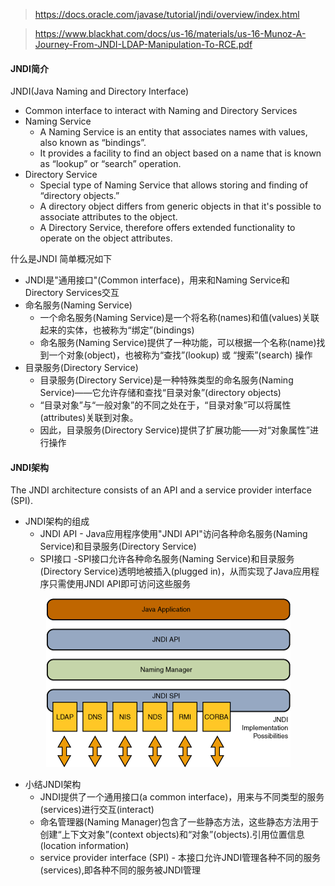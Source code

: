 > https://docs.oracle.com/javase/tutorial/jndi/overview/index.html

> https://www.blackhat.com/docs/us-16/materials/us-16-Munoz-A-Journey-From-JNDI-LDAP-Manipulation-To-RCE.pdf



#### JNDI简介

JNDI(Java Naming and Directory Interface)

* Common interface to interact with Naming and Directory Services
* Naming Service
  * A Naming Service is an entity that associates names with values, also
known as “bindings”.
  * It provides a facility to find an object based on a name that is known as
“lookup” or “search” operation.
* Directory Service
  * Special type of Naming Service that allows storing and finding of
“directory objects.”
  * A directory object differs from generic objects in that it's possible to
associate attributes to the object.
  * A Directory Service, therefore offers extended functionality to operate on
the object attributes. 


什么是JNDI 简单概况如下

* JNDI是"通用接口"(Common interface)，用来和Naming Service和Directory Services交互
* 命名服务(Naming Service)
  * 一个命名服务(Naming Service)是一个将名称(names)和值(values)关联起来的实体，也被称为“绑定”(bindings)
  * 命名服务(Naming Service)提供了一种功能，可以根据一个名称(name)找到一个对象(object)，也被称为“查找”(lookup) 或 “搜索”(search) 操作
* 目录服务(Directory Service)
  * 目录服务(Directory Service)是一种特殊类型的命名服务(Naming Service)——它允许存储和查找“目录对象”(directory objects)
  * “目录对象”与“一般对象”的不同之处在于，“目录对象”可以将属性(attributes)关联到对象。
  * 因此，目录服务(Directory Service)提供了扩展功能——对“对象属性”进行操作


#### JNDI架构

The JNDI architecture consists of an API and a service provider interface (SPI).

* JNDI架构的组成
  * JNDI API - Java应用程序使用"JNDI API"访问各种命名服务(Naming Service)和目录服务(Directory Service)
  * SPI接口 -SPI接口允许各种命名服务(Naming Service)和目录服务(Directory Service)透明地被插入(plugged in)，从而实现了Java应用程序只需使用JNDI API即可访问这些服务

<div align=center><img src="./imgs/jndi_arch.gif"/></div>

* 小结JNDI架构
  * JNDI提供了一个通用接口(a common interface)，用来与不同类型的服务(services)进行交互(interact)
  * 命名管理器(Naming Manager)包含了一些静态方法，这些静态方法用于创建“上下文对象”(context objects)和“对象”(objects).引用位置信息(location information)
  * service provider interface (SPI) -  本接口允许JNDI管理各种不同的服务(services),即各种不同的服务被JNDI管理



